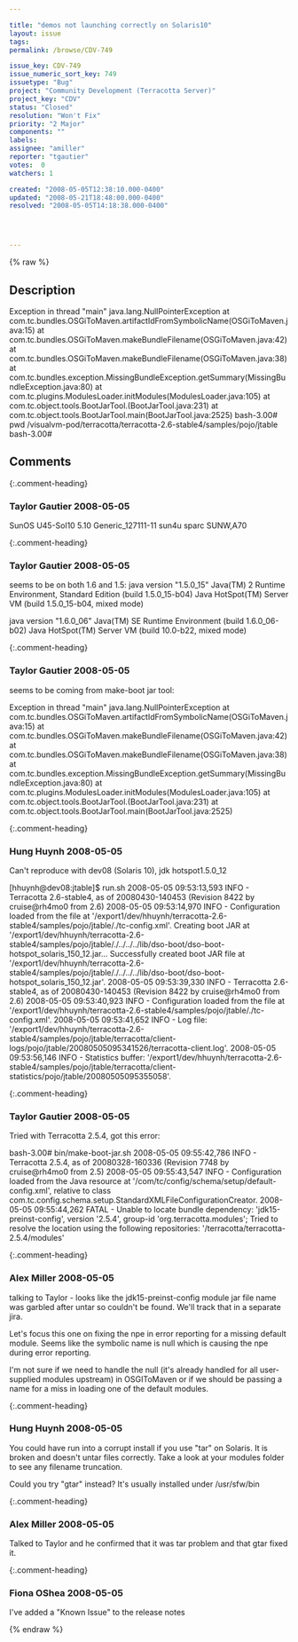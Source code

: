 ```yaml
---

title: "demos not launching correctly on Solaris10"
layout: issue
tags: 
permalink: /browse/CDV-749

issue_key: CDV-749
issue_numeric_sort_key: 749
issuetype: "Bug"
project: "Community Development (Terracotta Server)"
project_key: "CDV"
status: "Closed"
resolution: "Won't Fix"
priority: "2 Major"
components: ""
labels: 
assignee: "amiller"
reporter: "tgautier"
votes:  0
watchers: 1

created: "2008-05-05T12:38:10.000-0400"
updated: "2008-05-21T18:48:00.000-0400"
resolved: "2008-05-05T14:18:38.000-0400"




---
```


{% raw %}

## Description

<div markdown="1" class="description">

Exception in thread "main" java.lang.NullPointerException
        at com.tc.bundles.OSGiToMaven.artifactIdFromSymbolicName(OSGiToMaven.java:15)
        at com.tc.bundles.OSGiToMaven.makeBundleFilename(OSGiToMaven.java:42)
        at com.tc.bundles.OSGiToMaven.makeBundleFilename(OSGiToMaven.java:38)
        at com.tc.bundles.exception.MissingBundleException.getSummary(MissingBundleException.java:80)
        at com.tc.plugins.ModulesLoader.initModules(ModulesLoader.java:105)
        at com.tc.object.tools.BootJarTool.<init>(BootJarTool.java:231)
        at com.tc.object.tools.BootJarTool.main(BootJarTool.java:2525)
bash-3.00# pwd
/visualvm-pod/terracotta/terracotta-2.6-stable4/samples/pojo/jtable
bash-3.00#


</div>

## Comments


{:.comment-heading}
### **Taylor Gautier** <span class="date">2008-05-05</span>

<div markdown="1" class="comment">

SunOS U45-Sol10 5.10 Generic\_127111-11 sun4u sparc SUNW,A70


</div>


{:.comment-heading}
### **Taylor Gautier** <span class="date">2008-05-05</span>

<div markdown="1" class="comment">

seems to be on both 1.6 and 1.5:
java version "1.5.0\_15"
Java(TM) 2 Runtime Environment, Standard Edition (build 1.5.0\_15-b04)
Java HotSpot(TM) Server VM (build 1.5.0\_15-b04, mixed mode)

java version "1.6.0\_06"
Java(TM) SE Runtime Environment (build 1.6.0\_06-b02)
Java HotSpot(TM) Server VM (build 10.0-b22, mixed mode)


</div>


{:.comment-heading}
### **Taylor Gautier** <span class="date">2008-05-05</span>

<div markdown="1" class="comment">

seems to be coming from make-boot jar tool:


Exception in thread "main" java.lang.NullPointerException
        at com.tc.bundles.OSGiToMaven.artifactIdFromSymbolicName(OSGiToMaven.java:15)
        at com.tc.bundles.OSGiToMaven.makeBundleFilename(OSGiToMaven.java:42)
        at com.tc.bundles.OSGiToMaven.makeBundleFilename(OSGiToMaven.java:38)
        at com.tc.bundles.exception.MissingBundleException.getSummary(MissingBundleException.java:80)
        at com.tc.plugins.ModulesLoader.initModules(ModulesLoader.java:105)
        at com.tc.object.tools.BootJarTool.<init>(BootJarTool.java:231)
        at com.tc.object.tools.BootJarTool.main(BootJarTool.java:2525)


</div>


{:.comment-heading}
### **Hung Huynh** <span class="date">2008-05-05</span>

<div markdown="1" class="comment">

Can't reproduce with dev08 (Solaris 10), jdk hotspot1.5.0\_12

[hhuynh@dev08:jtable]$ run.sh
2008-05-05 09:53:13,593 INFO - Terracotta 2.6-stable4, as of 20080430-140453 (Revision 8422 by cruise@rh4mo0 from 2.6)
2008-05-05 09:53:14,970 INFO - Configuration loaded from the file at '/export1/dev/hhuynh/terracotta-2.6-stable4/samples/pojo/jtable/./tc-config.xml'.
Creating boot JAR at '/export1/dev/hhuynh/terracotta-2.6-stable4/samples/pojo/jtable/./../../../lib/dso-boot/dso-boot-hotspot\_solaris\_150\_12.jar...
Successfully created boot JAR file at '/export1/dev/hhuynh/terracotta-2.6-stable4/samples/pojo/jtable/./../../../lib/dso-boot/dso-boot-hotspot\_solaris\_150\_12.jar'.
2008-05-05 09:53:39,330 INFO - Terracotta 2.6-stable4, as of 20080430-140453 (Revision 8422 by cruise@rh4mo0 from 2.6)
2008-05-05 09:53:40,923 INFO - Configuration loaded from the file at '/export1/dev/hhuynh/terracotta-2.6-stable4/samples/pojo/jtable/./tc-config.xml'.
2008-05-05 09:53:41,652 INFO - Log file: '/export1/dev/hhuynh/terracotta-2.6-stable4/samples/pojo/jtable/terracotta/client-logs/pojo/jtable/20080505095341526/terracotta-client.log'.
2008-05-05 09:53:56,146 INFO - Statistics buffer: '/export1/dev/hhuynh/terracotta-2.6-stable4/samples/pojo/jtable/terracotta/client-statistics/pojo/jtable/20080505095355058'.



</div>


{:.comment-heading}
### **Taylor Gautier** <span class="date">2008-05-05</span>

<div markdown="1" class="comment">

Tried with Terracotta 2.5.4, got this error:

bash-3.00# bin/make-boot-jar.sh
2008-05-05 09:55:42,786 INFO - Terracotta 2.5.4, as of 20080328-160336 (Revision 7748 by cruise@rh4mo0 from 2.5)
2008-05-05 09:55:43,547 INFO - Configuration loaded from the Java resource at '/com/tc/config/schema/setup/default-config.xml', relative to class com.tc.config.schema.setup.StandardXMLFileConfigurationCreator.
2008-05-05 09:55:44,262 FATAL - Unable to locate bundle dependency: 'jdk15-preinst-config', version '2.5.4', group-id 'org.terracotta.modules'; Tried to resolve the location using the following repositories: '/terracotta/terracotta-2.5.4/modules'


</div>


{:.comment-heading}
### **Alex Miller** <span class="date">2008-05-05</span>

<div markdown="1" class="comment">

talking to Taylor - looks like the jdk15-preinst-config module jar file name was garbled after untar so couldn't be found.  We'll track that in a separate jira.

Let's focus this one on fixing the npe in error reporting for a missing default module.  Seems like the symbolic name is null which is causing the npe during error reporting.  

I'm not sure if we need to handle the null (it's already handled for all user-supplied modules upstream) in OSGIToMaven or if we should be passing a name for a miss in loading one of the default modules.  


</div>


{:.comment-heading}
### **Hung Huynh** <span class="date">2008-05-05</span>

<div markdown="1" class="comment">

You could have run into a corrupt install if you use "tar" on Solaris. It is broken and doesn't untar files correctly. Take a look at your modules folder to see any filename truncation. 

Could you try "gtar" instead? It's usually installed under /usr/sfw/bin


</div>


{:.comment-heading}
### **Alex Miller** <span class="date">2008-05-05</span>

<div markdown="1" class="comment">

Talked to Taylor and he confirmed that it was tar problem and that gtar fixed it.

</div>


{:.comment-heading}
### **Fiona OShea** <span class="date">2008-05-05</span>

<div markdown="1" class="comment">

I've added a "Known Issue" to the release notes

</div>



{% endraw %}
